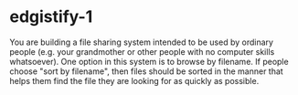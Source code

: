 # edgistify-1
You are building a file sharing system intended to be used by ordinary people (e.g. your grandmother or other people with no computer skills whatsoever). One option in this system is to browse by filename. If people choose "sort by filename", then files should be sorted in the manner that helps them find the file they are looking for as quickly as possible.
